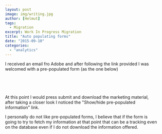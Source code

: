 ```yaml
---
layout: post
image: img/writing.jpg
author: [Helmut]
tags:
  - Migration
excerpt: Work In Progress Migration
title: "Auto populating forms"
date: "2015-09-10"
categories: 
  - "analytics"
---
```


I received an email fro Adobe and after following the link provided I was welcomed with a pre-populated form (as the one below)

 

 

At this point I would press submit and download the marketing material, after taking a closer look I noticed the "Show/hide pre-populated information" link.

I personally do not like pre-populated forms, I believe that if the form is going to try to fetch my information at that point that can be a tracking even on the database even if I do not download the information offered.

